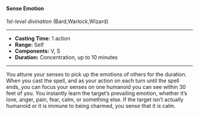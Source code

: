 #### Sense Emotion
*1st-level divination* (Bard,Warlock,Wizard)
___
- **Casting Time:** 1 action
- **Range:** Self
- **Components:** V, S
- **Duration:** Concentration, up to 10 minutes
---
You attune your senses to pick up the emotions of others for the duration. When you cast the spell, and as your action on each turn until the spell ends, you can focus your senses on one humanoid you can see within 30 feet of you. You instantly learn the target’s prevailing emotion, whether it’s love, anger, pain, fear, calm, or something else. If the target isn’t actually humanoid or it is immune to being charmed, you sense that it is calm.
